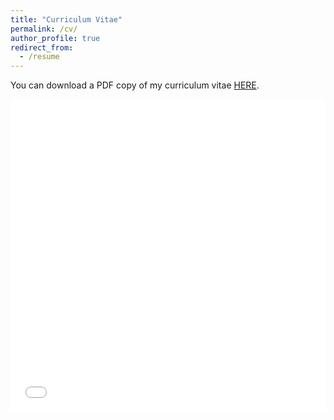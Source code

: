 ```yaml
---
title: "Curriculum Vitae"
permalink: /cv/
author_profile: true
redirect_from:
  - /resume
---
```

You can download a PDF copy of my curriculum vitae [HERE](/files/pdf/CV_Sayorn_Chin.pdf).

<iframe src="/files/pdf/CV_Sayorn_Chin.pdf" width="100%" height="500" frameborder="no" border="0" marginwidth="0" marginheight="0"></iframe>
